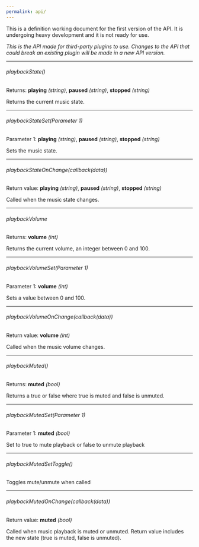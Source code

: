 ```yaml
---
permalink: api/
---
```

<head>
  <title>Trackbox Plugin API</title>
  <link rel="stylesheet" type="text/css" href="../api.css" />
</head>

This is a definition working document for the first version of the API. It is undergoing heavy development and it is not ready for use.

*This is the API made for third-party plugins to use. Changes to the API that could break an existing plugin will be made in a new API version.*

---

###### playbackState()
Returns: **playing** *(string)*, **paused** *(string)*, **stopped** *(string)*

Returns the current music state.

---

###### playbackStateSet(*Parameter 1*)
Parameter 1: **playing** *(string)*, **paused** *(string)*, **stopped** *(string)*

Sets the music state.

---

###### playbackStateOnChange(callback(data))
Return value: **playing** *(string)*, **paused** *(string)*, **stopped** *(string)*

Called when the music state changes.

---

###### playbackVolume
Returns: **volume** *(int)*

Returns the current volume, an integer between 0 and 100.

---

###### playbackVolumeSet(*Parameter 1*)
Parameter 1: **volume** *(int)*

Sets a value between 0 and 100.

---

###### playbackVolumeOnChange(callback(data))
Return value: **volume** *(int)*

Called when the music volume changes.

---

###### playbackMuted()
Returns: **muted** *(bool)*

Returns a true or false where true is muted and false is unmuted.

---

###### playbackMutedSet(*Parameter 1*)
Parameter 1: **muted** *(bool)*

Set to true to mute playback or false to unmute playback

---

###### playbackMutedSetToggle()

Toggles mute/unmute when called

---

###### playbackMutedOnChange(callback(data))
Return value: **muted** *(bool)*

Called when music playback is muted or unmuted. Return value includes the new state (true is muted, false is unmuted).
